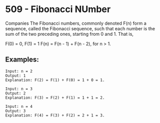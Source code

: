 # 509 - Fibonacci NUmber
Companies
The Fibonacci numbers, commonly denoted F(n) form a sequence, called the Fibonacci sequence, such that each number is the sum of the two preceding ones, starting from 0 and 1. That is,

F(0) = 0, F(1) = 1
F(n) = F(n - 1) + F(n - 2), for n > 1.
## Examples:
```
Input: n = 2
Output: 1
Explanation: F(2) = F(1) + F(0) = 1 + 0 = 1.
```
```
Input: n = 3
Output: 2
Explanation: F(3) = F(2) + F(1) = 1 + 1 = 2.
```
```
Input: n = 4
Output: 3
Explanation: F(4) = F(3) + F(2) = 2 + 1 = 3.
```